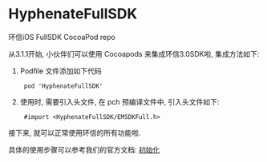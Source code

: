 # HyphenateFullSDK


环信iOS FullSDK  CocoaPod repo

从3.1.1开始, 小伙伴们可以使用 Cocoapods 来集成环信3.0SDK啦, 集成方法如下:

1. Podfile 文件添加如下代码

		pod 'HyphenateFullSDK'
		
2. 使用时, 需要引入头文件, 在 pch 预编译文件中, 引入头文件如下:

		#import <HyphenateFullSDK/EMSDKFull.h>
		
接下来, 就可以正常使用环信的所有功能啦.

具体的使用步骤可以参考我们的官方文档: [初始化](http://docs.easemob.com/doku.php?id=im:300iosclientintegration)